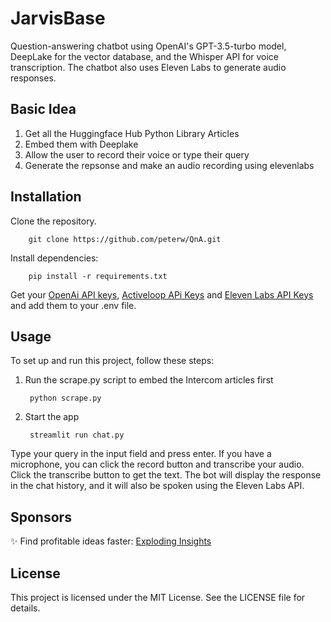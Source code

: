 # JarvisBase
Question-answering chatbot using OpenAI's GPT-3.5-turbo model, DeepLake for the vector database, and the Whisper API for voice transcription. The chatbot also uses Eleven Labs to generate audio responses.

## Basic Idea
1. Get all the Huggingface Hub Python Library Articles 
2. Embed them with Deeplake 
3. Allow the user to record their voice or type their query
4. Generate the repsonse and make an audio recording using elevenlabs


## Installation
Clone the repository.

        git clone https://github.com/peterw/QnA.git

Install dependencies:

        pip install -r requirements.txt


Get your  [OpenAi API keys](https://platform.openai.com/account/api-keys), [Activeloop APi Keys](https://app.activeloop.ai/profile/kenyanroot/apitoken) and [Eleven Labs API Keys](https://beta.elevenlabs.io/speech-synthesis) and add them to your .env file.

## Usage
To set up and run this project, follow these steps:

1. Run the scrape.py script to embed the Intercom articles first

        python scrape.py

2. Start the app 

        streamlit run chat.py

Type your query in the input field and press enter.
If you have a microphone, you can click the record button and transcribe your audio. Click the transcribe button to get the text.
The bot will display the response in the chat history, and it will also be spoken using the Eleven Labs API.

## Sponsors

✨ Find profitable ideas faster: [Exploding Insights](https://explodinginsights.com/)

## License
This project is licensed under the MIT License. See the LICENSE file for details.

